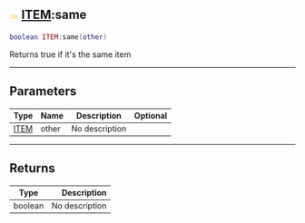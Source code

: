 ## ![shared](../../.gitbook/assets/shared.png) [ITEM](https://iaswiki.rawr.dev/readme/item):same

```lua
boolean ITEM:same(other)
```

Returns true if it's the same item

------
## Parameters

| Type   | Name | Description | Optional |
| ------ | ---- | ----------- | -------: |
| [ITEM](https://iaswiki.rawr.dev/readme/item) | other | No description |  |


------
## Returns

| Type   | Description |
| ------ | ----------: |
| boolean | No description |

